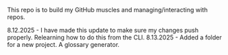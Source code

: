This repo is to build my GitHub muscles and managing/interacting with repos.

8.12.2025 - I have made this update to make sure my changes push properly. Relearning how to do this from the CLI.
8.13.2025 - Added a folder for a new project. A glossary generator.
